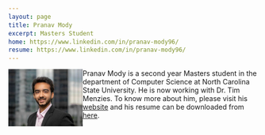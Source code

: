 ```yaml
---
layout: page
title: Pranav Mody
excerpt: Masters Student
home: https://www.linkedin.com/in/pranav-mody96/
resume: https://www.linkedin.com/in/pranav-mody96/
---
```



<img align="left" width="150" src="/img/pranav.jpg">
Pranav Mody is a second year Masters student in the department of Computer Science at North Carolina State University. He is now working with Dr. Tim Menzies. To know more about him, please visit his <a href="https://www.linkedin.com/in/pranav-mody96/">website</a> and his resume can be downloaded from <a href="https://www.linkedin.com/in/pranav-mody96/">here</a>.
